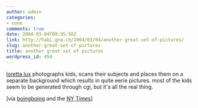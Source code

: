 ```yaml
---
author: admin
categories:
- none
comments: true
date: 2004-03-04T09:35:58Z
link: http://habi.gna.ch/2004/03/04/another-great-set-of-pictures/
slug: another-great-set-of-pictures
title: another great set of pictures
wordpress_id: 454
---
```


[loretta lux](http://www.yossimilogallery.com/lorettaLux/) photographs kids, scans their subjects and places them on a separate background which results in quite eerie pictures. most of the kids seem to be generated through cgi, but it's all the real thing.

[via [boingboing](http://boingboing.net/2004_03_01_archive.html#107833535780709911) and the [NY Times](http://www.nytimes.com/2004/02/29/arts/design/29WOOD.html?ex=1079335326&ei=1&en=fa0f958056f2bd37)]
